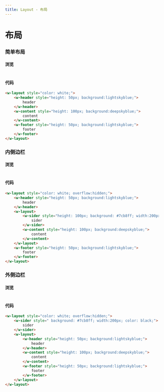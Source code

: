 ```yaml
---
title: Layout - 布局
---
```

# 布局

### 简单布局

#### 浏览
#
<ClientOnly>
<layout-demo-1></layout-demo-1>
</ClientOnly>

#### 代码
```html
<w-layout style="color: white;">
    <w-header style="height: 50px; background:lightskyblue;">
        header
    </w-header>
    <w-content style="height: 100px; background:deepskyblue;">
        content
    </w-content>
    <w-footer style="height: 50px; background:lightskyblue;">
        footer
    </w-footer>
</w-layout>
```
### 内侧边栏
#### 浏览
#
<ClientOnly>
<layout-demo-2></layout-demo-2>
</ClientOnly>

#### 代码
```html
<w-layout style="color: white; overflow:hidden;">
    <w-header style="height: 50px; background:lightskyblue;">
        header
    </w-header>
    <w-layout>
        <w-sider style="height: 100px; background: #7cb8ff; width:200px; color: black;">
            sider
        </w-sider>
        <w-content style="height: 100px; background:deepskyblue;">
            content
        </w-content>
    </w-layout>
    <w-footer style="height: 50px; background:lightskyblue;">
        footer
    </w-footer>
</w-layout>
```
### 外侧边栏
#### 浏览
#
<ClientOnly>
<layout-demo-3></layout-demo-3>
</ClientOnly>

#### 代码
```html
<w-layout style="color: white; overflow:hidden;">
    <w-sider style=" background: #7cb8ff; width:200px; color: black;">
        sider
    </w-sider>
    <w-layout>
        <w-header style="height: 50px; background:lightskyblue;">
            header
        </w-header>
        <w-content style="height: 100px; background:deepskyblue;">
            content
        </w-content>
        <w-footer style="height: 50px; background:lightskyblue;">
            footer
        </w-footer>
    </w-layout>
</w-layout>
```